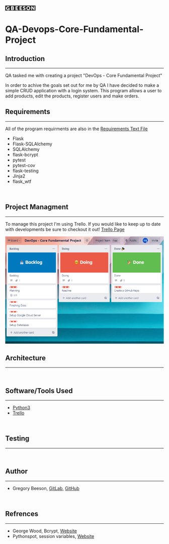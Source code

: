 ![Gbeeson Logo](misc/Images/gbeeson_website.gif)

# QA-Devops-Core-Fundamental-Project

## Introduction 
***
QA tasked me with creating a project "DevOps - Core Fundamental Project"

In order to achive the goals set out for me by QA I have decided to make a simple
CRUD application with a login system. This program allows a user to add products,
edit the products, register users and make orders. 
<br>

## Requirements
***
All of the program requirments are also in the [Requirements Text File](Requirements.txt)
<ul>
<li>Flask</li>
<li>Flask-SQLAlchemy</li>
<li>SQLAlchemy</li>
<li>flask-bcrypt</li>
<li>pytest</li>
<li>pytest-cov</li>
<li>flask-testing</li>
<li>Jinja2</li>
<li>flask_wtf</li>
</ul>
<br>

## Project Managment
***
To manage this project I'm using Trello. If you would like to keep 
up to date with developments be sure to checkout it out!
[Trello Page](https://trello.com/b/CBkqPyBg/devops-core-fundamental-project)

![Trello Board Image](misc/Images/Trello_Image.PNG)
<br>

## Architecture
***
<br>

## Software/Tools Used
***
- [Python3](https://www.python.org/)
- [Trello](https://trello.com)
<br>

## Testing
***
<br>

## Author
*** 
- Gregory Beeson, [GitLab](https://gitlab.com/GregoryBeeson), [GitHub](https://github.com/GregoryBeeson)
<br>

## Refrences
***
- George Wood, Bcrypt, [Website](https://uni.gwood.dev/blog/2021/01/bcrypt-login-system/)
- Pythonspot, session variables, [Website](https://pythonspot.com/login-authentication-with-flask/)